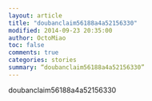 ```yaml
---
layout: article
title: "doubanclaim56188a4a52156330"
modified: 2014-09-23 20:35:00
author: OctoMiao
toc: false
comments: true
categories: stories
summary: “doubanclaim56188a4a52156330”
---
```



doubanclaim56188a4a52156330
